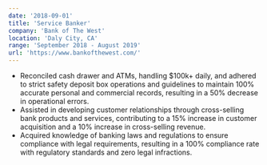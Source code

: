 ```yaml
---
date: '2018-09-01'
title: 'Service Banker'
company: 'Bank of The West'
location: 'Daly City, CA'
range: 'September 2018 - August 2019'
url: 'https://www.bankofthewest.com/'
---
```


- Reconciled cash drawer and ATMs, handling $100k+ daily, and adhered to strict safety deposit box operations and guidelines
  to maintain 100% accurate personal and commercial records, resulting in a 50% decrease in operational errors.
- Assisted in developing customer relationships through cross-selling bank products and services, contributing to a 15%
  increase in customer acquisition and a 10% increase in cross-selling revenue.
- Acquired knowledge of banking laws and regulations to ensure compliance with legal requirements, resulting in a 100%
  compliance rate with regulatory standards and zero legal infractions.
